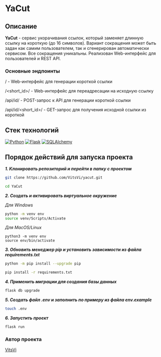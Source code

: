 # YaCut

## Описание
**YaCut** - cервис укорачивания ссылок, который заменяет длинную ссылку на короткую (до 16 символов).
Вариант сокращения может быть задан как самим пользователем, так и сгенерирован автоматически сервисом.
Все сокращения уникальны. Реализован Web-интерфейс для пользователей и REST API.

### Основные эндпоинты
/ - Web-интерфейс для генерации короткой ссылки

/<short_id>/ - Web-интерфейс для переадресации на исходную ссылку

/api/id/ - POST-запрос к API для генерации короткой ссылки

/api/id/<short_id>/ - GET-запрос для получения исходной ссылки из короткой


## Стек технологий

[![Python](https://img.shields.io/badge/-Python-464646?style=flat&logo=Python&logoColor=56C0C0&color=008080)](https://www.python.org/)
[![Flask](https://img.shields.io/badge/-Flask-464646?style=flat&logo=Flask&logoColor=white&color=000000)](https://flask.palletsprojects.com/)
[![SQLAlchemy](https://img.shields.io/badge/-SQLAlchemy-464646?style=flat&logo=SQLAlchemy&logoColor=red&color=800000)](https://www.sqlalchemy.org/)

## Порядок действий для запуска проекта

***1. Клонировать репозиторий и перейти в папку c проектом***

```bash
git clone https://github.com/VitsVi/yacut.git
```

```bash
cd YaCut
```

***2. Cоздать и активировать виртуальное окружение***

*Для Windows*
```bash
python -m venv env
source venv/Scripts/Activate
```
*Для MacOS/Linux*
```shell
python3 -m venv env
source env/bin/activate
```

***3. Обновить менеджер pip и установить зависимости из файла requirements.txt***

```bash
python -m pip install --upgrade pip
```

```bash
pip install -r requirements.txt
```

***4. Применить миграции для создания базы данных***

```bash
flask db upgrade
```

***5. Создать файл .env и заполнить по примеру из файла env.example***

```bash
touch .env
```

***6. Запустить проект***
```bash
flask run
```

### Автор проекта

[VitsVi](https://github.com/VitsVi)
